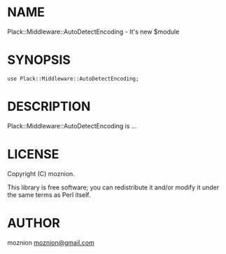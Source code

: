 # NAME

Plack::Middleware::AutoDetectEncoding - It's new $module

# SYNOPSIS

    use Plack::Middleware::AutoDetectEncoding;

# DESCRIPTION

Plack::Middleware::AutoDetectEncoding is ...

# LICENSE

Copyright (C) moznion.

This library is free software; you can redistribute it and/or modify
it under the same terms as Perl itself.

# AUTHOR

moznion <moznion@gmail.com>
